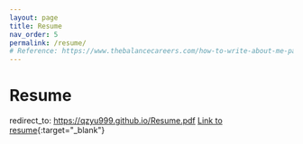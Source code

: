 ```yaml
---
layout: page
title: Resume
nav_order: 5
permalink: /resume/
# Reference: https://www.thebalancecareers.com/how-to-write-about-me-page-examples-4142367
---
```

# Resume

redirect_to: https://qzyu999.github.io/Resume.pdf
[Link to resume](https://qzyu999.github.io/Resume.pdf){:target="_blank"}
